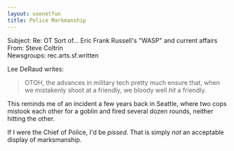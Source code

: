 ```yaml
---   
layout: usenetfun   
title: Police Markmanship   
---   
```

   
   
 Subject: Re: OT Sort of... Eric Frank Russell's &quot;WASP&quot; and current affairs   
From: Steve Coltrin   
Newsgroups: rec.arts.sf.written   
   
Lee DeRaud writes:   
>   
> OTOH, the advances in military tech pretty much ensure that, when   
> we mistakenly shoot at a friendly, we bloody well *hit* a friendly.   
>   
This reminds me of an incident a few years back in Seattle, where two cops mistook each other for a goblin and fired several dozen rounds, neither hitting the other.   
   
If I were the Chief of Police, I'd be _pissed_.  That is simply _not_ an acceptable display of marksmanship.   
   
   
   

